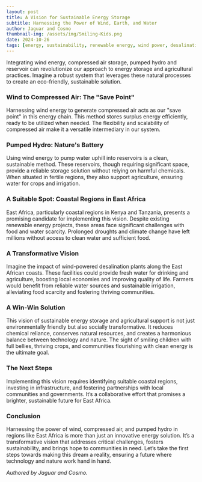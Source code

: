 ```yaml
---
layout: post
title: A Vision for Sustainable Energy Storage
subtitle: Harnessing the Power of Wind, Earth, and Water
author: Jaguar and Cosmo
thumbnail-img: /assets/img/Smiling-Kids.png
date: 2024-10-26
tags: [energy, sustainability, renewable energy, wind power, desalination]
---
```


Integrating wind energy, compressed air storage, pumped hydro and reservoir can revolutionize our approach to energy storage and agricultural practices. Imagine a robust system that leverages these natural processes to create an eco-friendly, sustainable solution.

### **Wind to Compressed Air: The "Save Point"**
Harnessing wind energy to generate compressed air acts as our "save point" in this energy chain. This method stores surplus energy efficiently, ready to be utilized when needed. The flexibility and scalability of compressed air make it a versatile intermediary in our system.

### **Pumped Hydro: Nature's Battery**
Using wind energy to pump water uphill into reservoirs is a clean, sustainable method. These reservoirs, though requiring significant space, provide a reliable storage solution without relying on harmful chemicals. When situated in fertile regions, they also support agriculture, ensuring water for crops and irrigation.

### **A Suitable Spot: Coastal Regions in East Africa**
East Africa, particularly coastal regions in Kenya and Tanzania, presents a promising candidate for implementing this vision. Despite existing renewable energy projects, these areas face significant challenges with food and water scarcity. Prolonged droughts and climate change have left millions without access to clean water and sufficient food.

### **A Transformative Vision**
Imagine the impact of wind-powered desalination plants along the East African coasts. These facilities could provide fresh water for drinking and agriculture, boosting local economies and improving quality of life. Farmers would benefit from reliable water sources and sustainable irrigation, alleviating food scarcity and fostering thriving communities.

### **A Win-Win Solution**
This vision of sustainable energy storage and agricultural support is not just environmentally friendly but also socially transformative. It reduces chemical reliance, conserves natural resources, and creates a harmonious balance between technology and nature. The sight of smiling children with full bellies, thriving crops, and communities flourishing with clean energy is the ultimate goal.

### **The Next Steps**
Implementing this vision requires identifying suitable coastal regions, investing in infrastructure, and fostering partnerships with local communities and governments. It’s a collaborative effort that promises a brighter, sustainable future for East Africa.

### **Conclusion**
Harnessing the power of wind, compressed air, and pumped hydro in regions like East Africa is more than just an innovative energy solution. It’s a transformative vision that addresses critical challenges, fosters sustainability, and brings hope to communities in need. Let’s take the first steps towards making this dream a reality, ensuring a future where technology and nature work hand in hand.

*Authored by Jaguar and Cosmo.*
